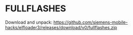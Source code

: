 # FULLFLASHES
Download and unpack: https://github.com/siemens-mobile-hacks/elfloader3/releases/download/v0/fullflashes.zip
